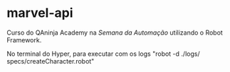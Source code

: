 # marvel-api
Curso do QAninja Academy na *Semana da Automação* utilizando o Robot Framework.

No terminal do Hyper, para executar com os logs "robot -d ./logs/ specs/createCharacter.robot"